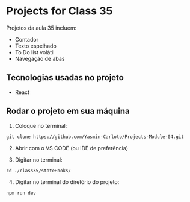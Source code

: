 # Projects for Class 35
Projetos da aula 35 incluem:
* Contador 
* Texto espelhado
* To Do list volátil
* Navegação de abas

## Tecnologias usadas no projeto
* React

## Rodar o projeto em sua máquina

1. Coloque no terminal:
```
git clone https://github.com/Yasmin-Carloto/Projects-Module-04.git
```

2. Abrir com o VS CODE (ou IDE de preferência)

3. Digitar no terminal: 
```
cd ./class35/stateHooks/
```

4. Digitar no terminal do diretório do projeto: 
```
npm run dev
```